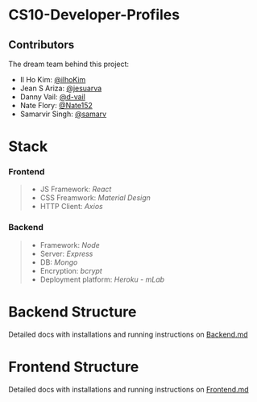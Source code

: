 # CS10-Developer-Profiles

## Contributors

The dream team behind this project:

- Il Ho Kim: [@ilhoKim](https://github.com/ilhoKim)
- Jean S Ariza: [@jesuarva](https://github.com/jesuarva)
- Danny Vail: [@d-vail](https://github.com/d-vail)
- Nate Flory: [@Nate152](https://github.com/Nate152)
- Samarvir Singh: [@samarv](https://github.com/samarv)

# Stack

### **Frontend**

> - JS Framework: _React_
> - CSS Freamwork: _Material Design_
> - HTTP Client: _Axios_

### **Backend**

> - Framework: _Node_
> - Server: _Express_
> - DB: _Mongo_
> - Encryption: _bcrypt_
> - Deployment platform: _Heroku - mLab_

# Backend Structure

Detailed docs with installations and running instructions on [Backend.md]()

# Frontend Structure

Detailed docs with installations and running instructions on [Frontend.md]()

```

```
